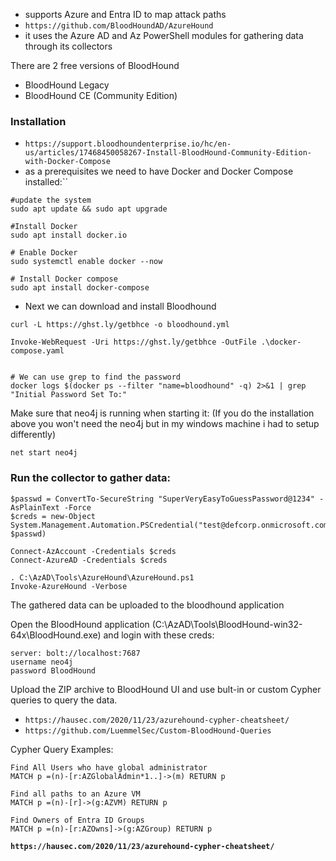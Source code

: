 - supports Azure and Entra ID to map attack paths
- `https://github.com/BloodHoundAD/AzureHound`
- it uses the Azure AD and Az PowerShell modules for gathering data through its collectors 

There are 2 free versions of BloodHound 
- BloodHound Legacy 
- BloodHound CE (Community Edition)

### Installation 
- ` https://support.bloodhoundenterprise.io/hc/en-us/articles/17468450058267-Install-BloodHound-Community-Edition-with-Docker-Compose `
- as a prerequisites we need to have Docker and Docker Compose installed:``
```
#update the system
sudo apt update && sudo apt upgrade

#Install Docker
sudo apt install docker.io

# Enable Docker
sudo systemctl enable docker --now

# Install Docker compose
sudo apt install docker-compose
```

- Next we can download and install Bloodhound
```
curl -L https://ghst.ly/getbhce -o bloodhound.yml 

Invoke-WebRequest -Uri https://ghst.ly/getbhce -OutFile .\docker-compose.yaml


# We can use grep to find the password
docker logs $(docker ps --filter "name=bloodhound" -q) 2>&1 | grep "Initial Password Set To:"
```

Make sure that neo4j is running when starting it: (If you do the installation above you won't need the neo4j but in my windows machine i had to setup differently)
```
net start neo4j
```

### Run the collector to gather data:
```
$passwd = ConvertTo-SecureString "SuperVeryEasyToGuessPassword@1234" -AsPlainText -Force
$creds = new-Object System.Management.Automation.PSCredential("test@defcorp.onmicrosoft.com", $passwd)

Connect-AzAccount -Credentials $creds
Connect-AzureAD -Credentials $creds

. C:\AzAD\Tools\AzureHound\AzureHound.ps1
Invoke-AzureHound -Verbose
```

The gathered data can be uploaded to the bloodhound application 

Open the BloodHound application (C:\AzAD\Tools\BloodHound-win32-64x\BloodHound.exe) and login with these creds: 
```
server: bolt://localhost:7687
username neo4j
password BloodHound
```

Upload the ZIP archive to BloodHound UI and use bult-in or custom Cypher queries to query the data.
- `https://hausec.com/2020/11/23/azurehound-cypher-cheatsheet/`
- `https://github.com/LuemmelSec/Custom-BloodHound-Queries`

Cypher Query Examples:
```
Find All Users who have global administrator
MATCH p =(n)-[r:AZGlobalAdmin*1..]->(m) RETURN p

Find all paths to an Azure VM
MATCH p =(n)-[r]->(g:AZVM) RETURN p

Find Owners of Entra ID Groups
MATCH p =(n)-[r:AZOwns]->(g:AZGroup) RETURN p
```

**`https://hausec.com/2020/11/23/azurehound-cypher-cheatsheet/`**

